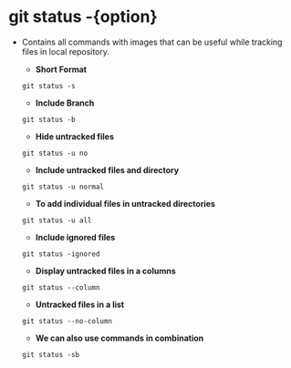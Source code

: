 # git status -{option}

- Contains all commands with images that can be useful while tracking files in local repository.

  - **Short Format**
  ```
  git status -s
  ```
  
  - **Include Branch**
  ```
  git status -b
  ```
  
  - **Hide untracked files**
  ```
  git status -u no
  ```
  
  - **Include untracked files and directory**
  ```
  git status -u normal
  ```
  
  - **To add individual files in untracked directories**
  ```
  git status -u all
  ```
  
  - **Include ignored files**
  ```
  git status -ignored
  ```
  
  - **Display untracked files in a columns**
  ```
  git status --column
  ```
  
  - **Untracked files in a list**
  ```
  git status --no-column
  ```
  
  - **We can also use commands in combination**
  ```
  git status -sb
  ```
